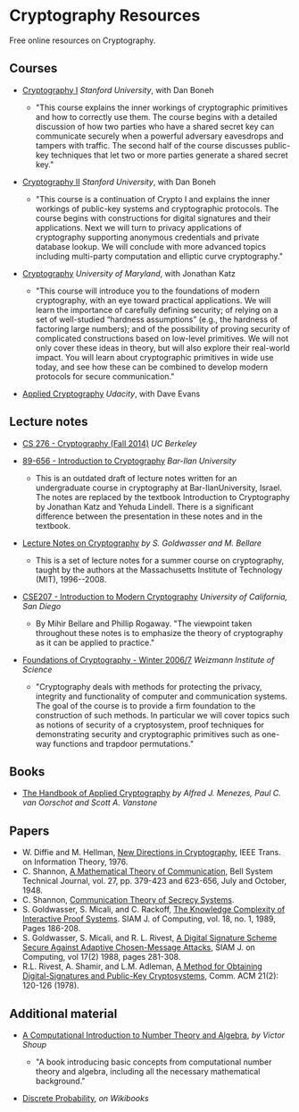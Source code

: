 Cryptography Resources
======================

Free online resources on Cryptography.

Courses
-------

- [Cryptography I](https://www.coursera.org/course/crypto) *Stanford University*, with Dan Boneh
	- "This course explains the inner workings of cryptographic primitives and how to correctly use them. The course begins with a detailed discussion of how two parties who have a shared secret key can communicate securely when a powerful adversary eavesdrops and tampers with traffic. The second half of the course discusses public-key techniques that let two or more parties generate a shared secret key."

- [Cryptography II](https://www.coursera.org/course/crypto2) *Stanford University*, with Dan Boneh
	- "This course is a continuation of Crypto I and explains the inner workings of public-key systems and cryptographic protocols. The course begins with constructions for digital signatures and their applications. Next we will turn to privacy applications of cryptography supporting anonymous credentials and private database lookup. We will conclude with more advanced topics including multi-party computation and elliptic curve cryptography."

- [Cryptography](https://www.coursera.org/course/cryptography) *University of Maryland*, with Jonathan Katz
	- "This course will introduce you to the foundations of modern cryptography, with an eye toward practical applications. We will learn the importance of carefully defining security; of relying on a set of well-studied “hardness assumptions” (e.g., the hardness of factoring large numbers); and of the possibility of proving security of complicated constructions based on low-level primitives. We will not only cover these ideas in theory, but will also explore their real-world impact. You will learn about cryptographic primitives in wide use today, and see how these can be combined to develop modern protocols for secure communication."

- [Applied Cryptography](https://www.udacity.com/course/cs387) *Udacity*, with Dave Evans

Lecture notes
-------------

- [CS 276 - Cryptography (Fall 2014)](http://www.cs.berkeley.edu/~sanjamg/classes/cs276-fall14/) *UC Berkeley*
	
- [89-656 - Introduction to Cryptography](http://u.cs.biu.ac.il/~lindell/89-656/Intro-to-crypto-89-656.pdf) *Bar-Ilan University*
	- This is an outdated draft of lecture notes written for an undergraduate course in cryptography at Bar-IlanUniversity, Israel. The notes are replaced by the textbook Introduction to Cryptography by Jonathan Katz and Yehuda Lindell. There is a significant difference between the presentation in these notes and in the textbook.

- [Lecture Notes on Cryptography](http://cseweb.ucsd.edu/~mihir/papers/gb.html) *by S. Goldwasser and M. Bellare*
	- This is a set of lecture notes for a summer course on cryptography, taught by the authors at the Massachusetts Institute of Technology (MIT), 1996--2008. 

- [CSE207 - Introduction to Modern Cryptography](http://cseweb.ucsd.edu/~mihir/cse207/classnotes.html) *University of California, San Diego*
	- By Mihir Bellare and Phillip Rogaway. "The viewpoint taken throughout these notes is to emphasize the theory of cryptography as it can be applied to practice."

- [Foundations of Cryptography - Winter 2006/7](http://www.wisdom.weizmann.ac.il/~naor/COURSE/foundations_of_crypto.html) *Weizmann Institute of Science*
	- "Cryptography deals with methods for protecting the privacy, integrity and functionality of computer and communication systems. The goal of the course is to provide a firm foundation to the construction of such methods. In particular we will cover topics such as notions of security of a cryptosystem, proof techniques for demonstrating security and cryptographic primitives such as one-way functions and trapdoor permutations."

Books
-----

- [The Handbook of Applied Cryptography](http://cacr.uwaterloo.ca/hac/) *by Alfred J. Menezes, Paul C. van Oorschot and Scott A. Vanstone*

Papers
------

- W. Diffie and M. Hellman, [New Directions in Cryptography](http://www.cs.berkeley.edu/~christos/classics/diffiehellman.pdf), IEEE Trans. on Information Theory, 1976.
- C. Shannon, [A Mathematical Theory of Communication](http://cm.bell-labs.com/cm/ms/what/shannonday/paper.html), Bell System Technical Journal, vol. 27, pp. 379-423 and 623-656, July and October, 1948.
- C. Shannon, [Communication Theory of Secrecy Systems](http://www.cs.ucla.edu/%7Ejkong/research/security/shannon1949.pdf).
- S. Goldwasser, S. Micali, and C. Rackoff, [The Knowledge Complexity of Interactive Proof Systems](http://groups.csail.mit.edu/cis/pubs/shafi/1989-siamjc.pdf). SIAM J. of Computing, vol. 18, no. 1, 1989, Pages 186-208. 
- S. Goldwasser, S. Micali, and R. L. Rivest, [A Digital Signature Scheme Secure Against Adaptive Chosen-Message Attacks](http://www.wisdom.weizmann.ac.il/~naor/COURSE/gomiri.ps), SIAM J. on Computing, vol 17(2) 1988, pages 281-308. 
- R.L. Rivest, A. Shamir, and L.M. Adleman, [A Method for Obtaining Digital-Signatures and Public-Key Cryptosystems](http://theory.lcs.mit.edu/~rivest/rsapaper.ps), Comm. ACM 21(2): 120-126 (1978). 

Additional material
-------------------

- [A Computational Introduction to Number Theory and Algebra](http://shoup.net/ntb/), *by Victor Shoup*
	- "A book introducing basic concepts from computational number theory and algebra, including all the necessary mathematical background."

- [Discrete Probability](http://en.wikibooks.org/wiki/High_School_Mathematics_Extensions/Discrete_Probability), *on Wikibooks*
